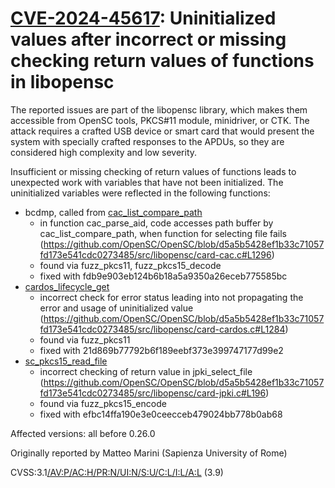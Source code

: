 # [CVE-2024-45617](https://nvd.nist.gov/vuln/detail/CVE-2024-45617): Uninitialized values after incorrect or missing checking return values of functions in libopensc

The reported issues are part of the libopensc library, which makes them accessible from OpenSC tools, PKCS#11 module, minidriver, or CTK.
The attack requires a crafted USB device or smart card that would present the system with specially crafted responses to the APDUs, so they are considered high complexity and low severity.

Insufficient or missing checking of return values of functions leads to unexpected work with variables that have not been initialized.
The uninitialized variables were reflected in the following functions:

- bcdmp, called from [cac_list_compare_path](https://github.com/OpenSC/OpenSC/blob/d5a5b5428ef1b33c71057fd173e541cdc0273485/src/libopensc/card-cac-common.c#L73)
  - in function cac_parse_aid, code accesses path buffer by cac_list_compare_path, when function for selecting file fails (<https://github.com/OpenSC/OpenSC/blob/d5a5b5428ef1b33c71057fd173e541cdc0273485/src/libopensc/card-cac.c#L1296>)
  - found via fuzz_pkcs11, fuzz_pkcs15_decode
  - fixed with fdb9e903eb124b6b18a5a9350a26eceb775585bc
- [cardos_lifecycle_get](https://github.com/OpenSC/OpenSC/blob/d5a5b5428ef1b33c71057fd173e541cdc0273485/src/libopensc/card-cardos.c#L1288)
  - incorrect check for error status leading into not propagating the error and usage of uninitialized value (<https://github.com/OpenSC/OpenSC/blob/d5a5b5428ef1b33c71057fd173e541cdc0273485/src/libopensc/card-cardos.c#L1284>)
  - found via fuzz_pkcs11
  - fixed with 21d869b77792b6f189eebf373e399747177d99e2
- [sc_pkcs15_read_file](https://github.com/OpenSC/OpenSC/blob/d5a5b5428ef1b33c71057fd173e541cdc0273485/src/libopensc/pkcs15.c#L2535)
  - incorrect checking of return value in jpki_select_file (<https://github.com/OpenSC/OpenSC/blob/d5a5b5428ef1b33c71057fd173e541cdc0273485/src/libopensc/card-jpki.c#L196>)
  - found via fuzz_pkcs15_encode
  - fixed with efbc14ffa190e3e0ceecceb479024bb778b0ab68

Affected versions: all before 0.26.0

Originally reported by Matteo Marini (Sapienza University of Rome)

CVSS:3.1[/AV:P/AC:H/PR:N/UI:N/S:U/C:L/I:L/A:L](https://nvd.nist.gov/vuln-metrics/cvss/v3-calculator?vector=AV:P/AC:H/PR:N/UI:N/S:U/C:L/I:L/A:L) (3.9)
